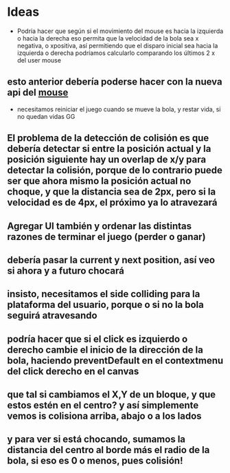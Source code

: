 # Ideas
* Podría hacer que según si el movimiento del mouse es hacia la izquierda o hacia la derecha
eso permita que la velocidad de la bola sea x negativa, o xpositiva, así
permitiendo que el disparo inicial sea hacia la izquierda o derecha
podríamos calcularlo comparando los últimos 2 x del user mouse
## esto anterior debería poderse hacer con la nueva api del [mouse](https://developer.mozilla.org/en-US/docs/Web/API/Pointer_Lock_API)


* necesitamos reiniciar el juego cuando se mueve la bola, y restar vida, si no quedan vidas GG

## El problema de la detección de colisión es que debería detectar si entre la posición actual y la posición siguiente hay un overlap de x/y para detectar la colisión, porque de lo contrario puede ser que ahora mismo la posición actual no choque, y que la distancia sea de 2px, pero si la velocidad es de 4px, el próximo ya lo atravezará

## Agregar UI también y ordenar las distintas razones de terminar el juego (perder o ganar)

## debería pasar la current y next position, así veo si ahora y a futuro chocará
## insisto, necesitamos el side colliding para la plataforma del usuario, porque o si no la bola seguirá atravesando

## podría hacer que si el click es izquierdo o derecho cambie el inicio de la dirección de la bola, haciendo preventDefault en el contextmenu del click derecho en el canvas

## que tal si cambiamos el X,Y de un bloque, y que estos estén en el centro? y así simplemente vemos is colisiona arriba, abajo o a los lados
## y para ver si está chocando, sumamos la distancia del centro al borde más el radio de la bola, si eso es 0 o menos, pues colisión!
